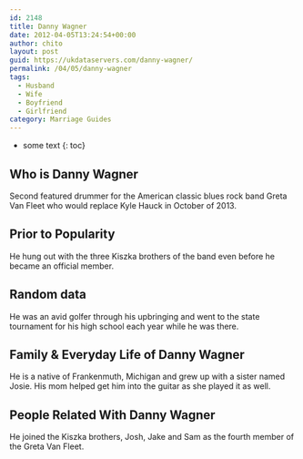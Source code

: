 ```yaml
---
id: 2148
title: Danny Wagner
date: 2012-04-05T13:24:54+00:00
author: chito
layout: post
guid: https://ukdataservers.com/danny-wagner/
permalink: /04/05/danny-wagner
tags:
  - Husband
  - Wife
  - Boyfriend
  - Girlfriend
category: Marriage Guides
---
```


* some text
{: toc}


## Who is  Danny Wagner
                  
                  
                  
Second featured drummer for the American classic blues rock band Greta Van Fleet who would replace Kyle Hauck in October of 2013.
                  
                
                
                
## Prior to Popularity 
                  
                  
                  
He hung out with the three Kiszka brothers of the band even before he became an official member.
                  
                
                
                
## Random data 
                  
                  
                  
He was an avid golfer through his upbringing and went to the state tournament for his high school each year while he was there.
                  
                
                
                
## Family & Everyday Life of Danny Wagner
                  
                  
                  
He is a native of Frankenmuth, Michigan and grew up with a sister named Josie. His mom helped get him into the guitar as she played it as well.
                  
                
                
                
## People Related With  Danny Wagner
                  
                  
                  
He joined the Kiszka brothers, Josh, Jake and Sam as the fourth member of the Greta Van Fleet.
                  
                
              
            
          
          
          
    
    
  
